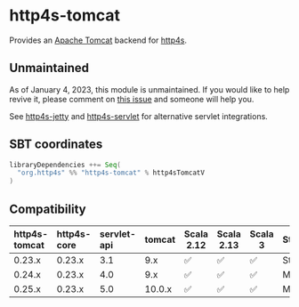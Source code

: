 # http4s-tomcat

Provides an [Apache Tomcat][tomcat] backend for [http4s][http4s].

## Unmaintained

As of January 4, 2023, this module is unmaintained.  If you would like to help revive it, please comment on [this issue](https://github.com/http4s/http4s-tomcat/issues/162) and someone will help you.

See [http4s-jetty](https://github.com/http4s/http4s-jetty) and [http4s-servlet](https://github.com/http4s/http4s-servlet) for alternative servlet integrations.

## SBT coordinates

```scala
libraryDependencies ++= Seq(
  "org.http4s" %% "http4s-tomcat" % http4sTomcatV
)
```

## Compatibility

| http4s-tomcat | http4s-core | servlet-api | tomcat | Scala 2.12 | Scala 2.13 | Scala 3 | Status    |
|:--------------|:---------------|:------------|--------|------------|------------|---------|:----------|
| 0.23.x        | 0.23.x         | 3.1         | 9.x    | ✅         | ✅         | ✅      | Stable    |
| 0.24.x        | 0.23.x         | 4.0         | 9.x    | ✅         | ✅         | ✅      | Milestone |
| 0.25.x        | 0.23.x         | 5.0         | 10.0.x | ✅         | ✅         | ✅      | Milestone |

[http4s]: https://http4s.org/
[tomcat]: https://tomcat.apache.org/index.html
